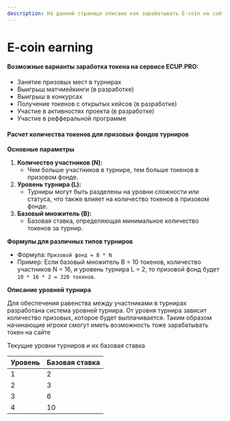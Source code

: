 ```yaml
---
description: На данной странице описано как зарабатывать E-coin на сайте ECUP.PRO
---
```


# E-coin earning

#### Возможные варианты заработка токена на сервисе ECUP.PRO:

* Занятие призовых мест в турнирах
* Выигрыш матчмейкинги (в разработке)
* Выигрыш в конкурсах
* Получение токенов с открытых кейсов (в разработке)
* Участие в активностях проекта (в разработке)
* Участие в рефферальной программе&#x20;

#### Расчет количества токенов для призовых фондов турниров&#x20;

**Основные параметры**

1. **Количество участников (N):**
   * Чем больше участников в турнире, тем больше токенов в призовом фонде.
2. **Уровень турнира (L):**
   * Турниры могут быть разделены на уровни сложности или статуса, что также влияет на количество токенов в призовом фонде.
3. **Базовый множитель (B):**
   * Базовая ставка, определяющая минимальное количество токенов за турнир.

**Формулы для различных типов турниров**

* Формула: `Призовой фонд = B * N`&#x20;
* Пример: Если базовый множитель B = 10 токенов, количество участников N = 16, и уровень турнира L = 2, то призовой фонд будет `10 * 16 * 2 = 320 токенов`.

**Описание уровней турнира**

Для обеспечения равенства между участниками в турнирах разработана система уровней турнира. От уровня турнира зависит количество призовых, которое будет выплачивается. Таким образом начинающие игроки смогут иметь возможность тоже зарабатывать токен на сайте

Текущие уровни турниров и их базовая ставка

| Уровень | Базовая ставка |
| ------- | -------------- |
| 1       | 2              |
| 2       | 3              |
| 3       | 6              |
| 4       | 10             |
